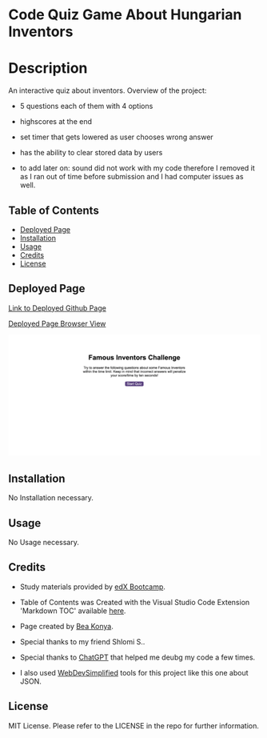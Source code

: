 # Code Quiz Game About Hungarian Inventors


# <a name='Description'></a>Description

An interactive quiz about inventors. 
Overview of the project:
* 5 questions each of them with 4 options
* highscores at the end
* set timer that gets lowered as user chooses wrong answer
* has the ability to clear stored data by users

* to add later on: sound did not work with my code therefore I removed it as I ran out of time before submission and I had computer issues as well. 

## <a name='TableofContents'></a>Table of Contents


<!-- vscode-markdown-toc -->
*  [Deployed Page](#DeployedPage)
*  [Installation](#Installation)
*  [Usage](#Usage)
*  [Credits](#Credits)
*  [License](#License)

<!-- vscode-markdown-toc-config
	numbering=true
	autoSave=true
	/vscode-markdown-toc-config -->
<!-- /vscode-markdown-toc -->

## <a name='DeployedPage'></a>Deployed Page

[Link to Deployed Github Page](https://github.com/beatak777/code-quiz)

[Deployed Page Browser View](https://beatak777.github.io/code-quiz/)

![Spanshot of the outcome](screenshot.gif)
## <a name='Installation'></a>Installation

No Installation necessary. 

## <a name='Usage'></a>Usage

No Usage necessary.

## <a name='Credits'></a>Credits

- Study materials provided by [edX Bootcamp](https://www.edx.org/course/skills-bootcamp-in-front-end-web-development).

- Table of Contents was Created with the Visual Studio Code Extension 'Markdown TOC' available [here](https://marketplace.visualstudio.com/items?itemName=dumeng.markdown-toc).

- Page created by [Bea Konya](https://github.com/beatak777).

- Special thanks to my friend Shlomi S..

- Special thanks to [ChatGPT](https://chat.openai.com) that helped me deubg my code a few times.

- I also used [WebDevSimplified](https://www.youtube.com/watch?v=iiADhChRriM) tools for this project like this one about JSON.


## <a name='License'></a>License

MIT License. Please refer to the LICENSE in the repo for further information.